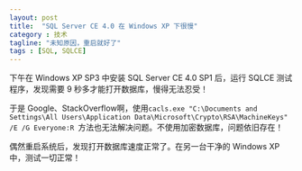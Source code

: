 ```yaml
---
layout: post
title:  "SQL Server CE 4.0 在 Windows XP 下很慢"
category : 技术
tagline: "未知原因，重启就好了"
tags : [SQL, SQLCE]
---
```


下午在 Windows XP SP3 中安装 SQL Server CE 4.0 SP1 后，运行 SQLCE 测试程序，发现需要 9 秒多才能打开数据库，慢得无法忍受！

于是 Google、StackOverflow啊，使用`cacls.exe "C:\Documents and Settings\All Users\Application Data\Microsoft\Crypto\RSA\MachineKeys" /E /G Everyone:R `方法也无法解决问题。不使用加密数据库，问题依旧存在！

偶然重启系统后，发现打开数据库速度正常了。在另一台干净的 Windows XP 中，测试一切正常！
